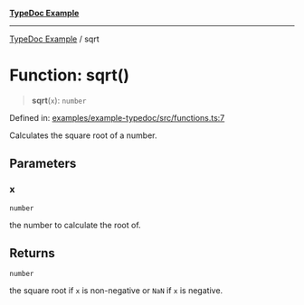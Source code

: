 [**TypeDoc Example**](../README.md)

***

[TypeDoc Example](../globals.md) / sqrt

# Function: sqrt()

> **sqrt**(`x`): `number`

Defined in: [examples/example-typedoc/src/functions.ts:7](https://github.com/ocavue/tsdocs/blob/2f8c0a17dd6e463365fb6ab0a4b429c67f8821f6/examples/example-typedoc/src/functions.ts#L7)

Calculates the square root of a number.

## Parameters

### x

`number`

the number to calculate the root of.

## Returns

`number`

the square root if `x` is non-negative or `NaN` if `x` is negative.
